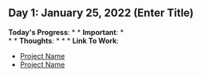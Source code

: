 
## Day 1: January 25, 2022 (Enter Title)
**Today's Progress**: 
* 
* 
**Important**:
*  
* 
* 
**Thoughts**:
*
*
*
**Link To Work**:
* [Project Name](EnterLinkHere)
* [Project Name](EnterLinkHere)



